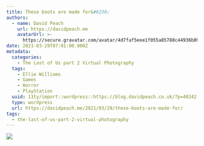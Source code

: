 ```yaml
---
title: These boots are made for&#8230;
authors:
  - name: David Peach
    url: https://davidpeach.me
    avatarUrl: >-
      https://secure.gravatar.com/avatar/4d7faf5eee1f055a85788c44936b8995eaab6dfb004e7854ec747ccb272e91ee?s=96&d=mm&r=g
date: 2021-03-29T07:01:00.000Z
metadata:
  categories:
    - The Last of Us part 2 Virtual Photography
  tags:
    - Ellie Williams
    - Games
    - Horror
    - PlayStation
  uuid: 11ty/import::wordpress::https://blog.davidpeach.co.uk/?p=40242
  type: wordpress
  url: https://davidpeach.me/2021/03/29/these-boots-are-made-for/
tags:
  - the-last-of-us-part-2-virtual-photography
---
```

[![](/assets/These-boots-are-made-for-2048x-LO5jULYkJhKy.jpg)](/assets/These-boots-are-made-for-2048x-LO5jULYkJhKy.jpg)